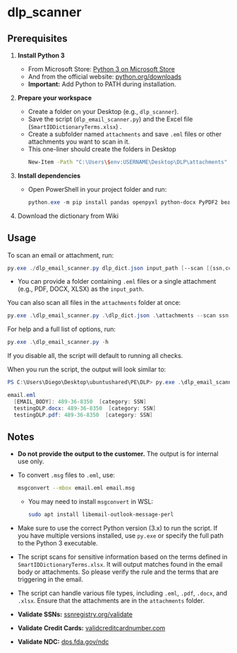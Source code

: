 # dlp_scanner

## Prerequisites

1. **Install Python 3**
   - From Microsoft Store: [Python 3 on Microsoft Store](https://apps.microsoft.com/detail/9PNRBTZXMB4Z?hl=en-us&gl=GB&ocid=pdpshare)
   - And from the official website: [python.org/downloads](https://www.python.org/downloads/)
   - **Important:** Add Python to PATH during installation.

2. **Prepare your workspace**
   - Create a folder on your Desktop (e.g., `dlp_scanner`).
   - Save the script (`dlp_email_scanner.py`) and the Excel file (`SmartIDDictionaryTerms.xlsx`) .
   - Create a subfolder named `attachments` and save `.eml` files or other attachments you want to scan in it.
   - This one-liner should create the folders in Desktop
      ```bash
      New-Item -Path "C:\Users\$env:USERNAME\Desktop\DLP\attachments" -ItemType Directory
      ```
3. **Install dependencies**
   - Open PowerShell in your project folder and run:

     ```powershell
     python.exe -m pip install pandas openpyxl python-docx PyPDF2 beautifulsoup4
     ```
4. Download the dictionary from Wiki

## Usage

To scan an email or attachment, run:

```powershell
py.exe ./dlp_email_scanner.py dlp_dict.json input_path [--scan [{ssn,cc,dl,dict} ...]]
```

- You can provide a folder containing `.eml` files or a single attachment (e.g., PDF, DOCX, XLSX) as the `input_path`.

You can also scan all files in the `attachments` folder at once:

```powershell
py.exe .\dlp_email_scanner.py .\dlp_dict.json .\attachments --scan ssn cc dl dict
```

For help and a full list of options, run:

```powershell
py.exe .\dlp_email_scanner.py -h
```

If you disable all, the script will default to running all checks.

When you run the script, the output will look similar to:

```powershell
PS C:\Users\Diego\Desktop\ubuntushared\PE\DLP> py.exe .\dlp_email_scanner.py .\attachments\ --scan ssn

email.eml
  [EMAIL_BODY]: 489-36-8350  [category: SSN]
  testingDLP.docx: 489-36-8350  [category: SSN]
  testingDLP.pdf: 489-36-8350  [category: SSN]
```

## Notes

- **Do not provide the output to the customer.** The output is for internal use only.

- To convert `.msg` files to `.eml`, use:

  ```bash
  msgconvert --mbox email.eml email.msg
  ```
  - You may need to install `msgconvert` in WSL:
    ```bash
    sudo apt install libemail-outlook-message-perl
    ```

- Make sure to use the correct Python version (3.x) to run the script. If you have multiple versions installed, use `py.exe` or specify the full path to the Python 3 executable.
- The script scans for sensitive information based on the terms defined in `SmartIDDictionaryTerms.xlsx`. It will output matches found in the email body or attachments. So please verify the rule and the terms that are triggering in the email.
- The script can handle various file types, including `.eml`, `.pdf`, `.docx`, and `.xlsx`. Ensure that the attachments are in the `attachments` folder.
- **Validate SSNs:** [ssnregistry.org/validate](https://www.ssnregistry.org/validate/)
- **Validate Credit Cards:** [validcreditcardnumber.com](https://www.validcreditcardnumber.com/)
- **Validate NDC:** [dps.fda.gov/ndc](https://dps.fda.gov/ndc/)